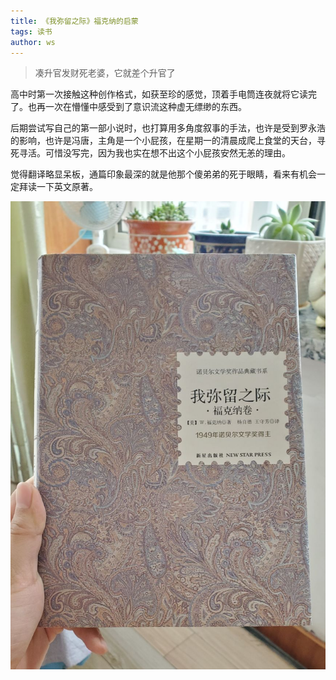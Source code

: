 ```yaml
---
title: 《我弥留之际》福克纳的启蒙
tags: 读书
author: ws
---
```

>凑升官发财死老婆，它就差个升官了

<!--more-->

高中时第一次接触这种创作格式，如获至珍的感觉，顶着手电筒连夜就将它读完了。也再一次在懵懂中感受到了意识流这种虚无缥缈的东西。

后期尝试写自己的第一部小说时，也打算用多角度叙事的手法，也许是受到罗永浩的影响，也许是冯唐，主角是一个小屁孩，在星期一的清晨成爬上食堂的天台，寻死寻活。可惜没写完，因为我也实在想不出这个小屁孩安然无恙的理由。

觉得翻译略显呆板，通篇印象最深的就是他那个傻弟弟的死于眼睛，看来有机会一定拜读一下英文原著。

![](/images/womiliu.jpg)
